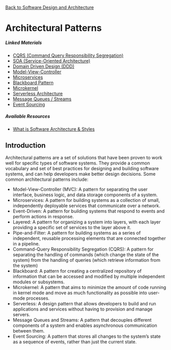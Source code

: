 [Back to Software Design and Architecture](topics/software-design-and-architecture/index.md)

# Architectural Patterns

##### Linked Materials

- [CQRS (Command Query Responsibility Segregation)](cqrs.md)
- [SOA (Service-Oriented Architecture)](service-oriented-architecture.md)
- [Domain Driven Design (DDD)](domain-driven-design.md)
- [Model-View-Controller](model-view-controller.md)
- [Microservices](microservices.md)
- [Blackboard Pattern](blackboard.md)
- [Microkernel](microkernel.md)
- [Serverless Architecture](serverless-architecture.md)
- [Message Queues / Streams](message-queues-streams.md)
- [Event Sourcing](event-sourcing.md)

##### Available Resources

- [What is Software Architecture & Styles](https://study.com/academy/lesson/software-architecture-styles-patterns-components.html)

## Introduction

Architectural patterns are a set of solutions that have been proven to work well for specific types of software systems. They provide a common vocabulary and set of best practices for designing and building software systems, and can help developers make better design decisions. Some common architectural patterns include:

- Model-View-Controller (MVC): A pattern for separating the user interface, business logic, and data storage components of a system.
- Microservices: A pattern for building systems as a collection of small, independently deployable services that communicate over a network.
- Event-Driven: A pattern for building systems that respond to events and perform actions in response.
- Layered: A pattern for organizing a system into layers, with each layer providing a specific set of services to the layer above it.
- Pipe-and-Filter: A pattern for building systems as a series of independent, reusable processing elements that are connected together in a pipeline.
- Command-Query Responsibility Segregation (CQRS): A pattern for separating the handling of commands (which change the state of the system) from the handling of queries (which retrieve information from the system)
- Blackboard: A pattern for creating a centralized repository of information that can be accessed and modified by multiple independent modules or subsystems.
- Microkernel: A pattern that aims to minimize the amount of code running in kernel mode and move as much functionality as possible into user-mode processes.
- Serverless: A design pattern that allows developers to build and run applications and services without having to provision and manage servers.
- Message Queues and Streams: A pattern that decouples different components of a system and enables asynchronous communication between them.
- Event Sourcing: A pattern that stores all changes to the system’s state as a sequence of events, rather than just the current state.
